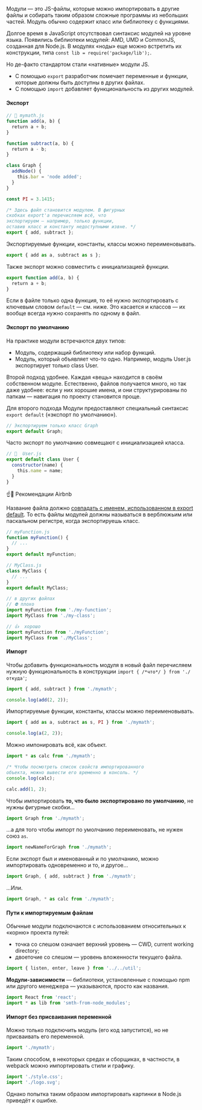 Модули — это JS-файлы, которые можно импортировать в другие файлы и собирать таким образом сложные программы из небольших частей. Модуль обычно содержит класс или библиотеку с функциями.

Долгое время в JavaScript отсутствовал синтаксис модулей на уровне языка. Появились библиотеки модулей: AMD, UMD и CommonJS, созданная для Node.js. В модулях «ноды» еще можно встретить их конструкции, типа `const lib = require('package/lib');`.

Но де-факто стандартом стали «нативные» модули JS.

- С помощью `export` разработчик помечает переменные и функции, которые должны быть доступны в других файлах.
- С помощью `import` добавляет функциональность из других модулей.

#### Экспорт

```js
// 📁 mymath.js
function add(a, b) {
  return a + b;
}

function subtract(a, b) {
  return a - b;
}

class Graph {
  addNode() {
    this.bar = 'node added';
  }
}

const PI = 3.1415;

/* Здесь файл становится модулем. В фигурных
скобках export'а перечисляем всё, что
экспортируем — например, только функции,
оставив класс и константу недоступными извне. */
export { add, subtract };
```

Экспортируемые функции, константы, классы можно переименовывать.

```js
export { add as a, subtract as s };
```

Также экспорт можно совместить с инициализацией функции.

```js
export function add(a, b) {
  return a + b;
}
```

Если в файле только одна функция, то её нужно экспортировать с ключевым словом `default` — см. ниже. Это касается и классов — их вообще всегда нужно сохранять по одному в файл.

#### Экспорт по умолчанию

На практике модули встречаются двух типов:

- Модуль, содержащий библиотеку или набор функций.
- Модуль, который объявляет что-то одно. Например, модуль User.js экспортирует только class User.

Второй подход удобнее. Каждая «вещь» находится в своём собственном модуле. Естественно, файлов получается много, но так даже удобнее: если у них хорошие имена, и они структурированы по папкам — навигация по проекту становится проще.

Для второго подхода Модули предоставляют специальный синтаксис `export default` («экспорт по умолчанию»).

```js
// Экспортируем только класс Graph
export default Graph;
```

Часто экспорт по умолчанию совмещают с инициализацией класса.

```js
// 📁  User.js
export default class User {
  constructor(name) {
    this.name = name;
  }
}
```

☝️🧐 Рекомендации Airbnb

Название файла должно [совпадать с именем, использованном в export default](https://github.com/leonidlebedev/javascript-airbnb#naming--PascalCase-singleton). То есть файлы модулей должны называться в верблюжьим или паскальном регистре, когда экспортируешь класс.

```js
// myFunction.js
function myFunction() {
  // ...
}
export default myFunction;
```

```js
// MyClass.js
class MyClass {
  // ...
}
export default MyClass;
```

```js
// в других файлах
// ⛔️ плохо
import myFunction from './my-function';
import MyClass from './my-class';

// 👍  хорошо
import myFunction from './myFunction';
import MyClass from './MyClass';
```

#### Импорт

Чтобы добавить функциональность модуля в новый файл перечисляем нужную функциональность в конструкции `import { /*что*/ } from './откуда'`;

```js
import { add, subtract } from './mymath';

console.log(add(2, 2));
```

Импортируемые функции, константы, классы можно переименовывать.

```js
import { add as a, subtract as s, PI } from './mymath';

console.log(a(2, 2));
```

Можно импонировать всё, как объект.

```js
import * as calc from './mymath';

/* Чтобы посмотреть список свойств импортированного
объекта, можно вывести его временно в консоль. */
console.log(calc);

calc.add(1, 2);
```

Чтобы импортировать **то, что было экспортировано по умолчанию**, не нужны фигурные скобки…

```js
import Graph from './mymath';
```

…а для того чтобы импорт по умолчанию переименовать, не нужен союз `as`.

```js
import newNameForGraph from './mymath';
```

Если экспорт был и именованный и по умолчанию, можно импортировать одновременно и то, и другое…

```js
import Graph, { add, subtract } from './mymath';
```

…Или.

```js
import Graph, * as calc from './mymath';
```

#### Пути к импортируемым файлам

Обычные модули подключаются с использованием относительных к «корню» проекта путей:

- точка со слешом означает верхний уровень — CWD, current working directory;
- двоеточие со слешом — уровень вложенности текущего файла.

```js
import { listen, enter, leave } from '../../util';
```

**Модули-зависимости** — библиотеки, установленные с помощью npm или другого менеджера — указываются, просто как названия.

```js
import React from 'react';
import * as lib from 'smth-from-node_modules';
```

#### Импорт без присваивания переменной

Можно только подключить модуль (его код запустится), но не присваивать его переменной.

```js
import './mymath';
```

Таким способом, в некоторых средах и сборщиках, в частности, в webpack можно импортировать стили и графику.

```js
import './style.css';
import './logo.svg';
```

Однако попытка таким образом импортировать картинки в Node.js приведёт к ошибке.

